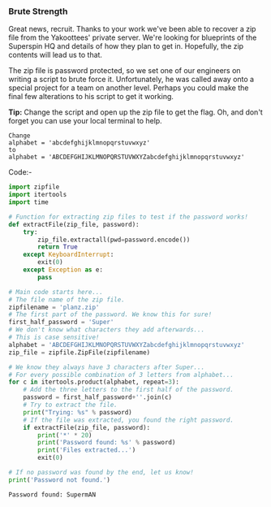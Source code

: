 ### Brute Strength

Great news, recruit. Thanks to your work we've been able to recover a zip file from the Yakoottees' private server. We're looking for blueprints of the Superspin HQ and details of how they plan to get in. Hopefully, the zip contents will lead us to that.

The zip file is password protected, so we set one of our engineers on writing a script to brute force it. Unfortunately, he was called away onto a special project for a team on another level. Perhaps you could make the final few alterations to his script to get it working.

**Tip:** Change the script and open up the zip file to get the flag. Oh, and don't forget you can use your local terminal to help.


```
Change 
alphabet = 'abcdefghijklmnopqrstuvwxyz'
to 
alphabet = 'ABCDEFGHIJKLMNOPQRSTUVWXYZabcdefghijklmnopqrstuvwxyz'
```


Code:-
```python
import zipfile
import itertools
import time

# Function for extracting zip files to test if the password works!
def extractFile(zip_file, password):
    try:
        zip_file.extractall(pwd=password.encode())
        return True
    except KeyboardInterrupt:
        exit(0)
    except Exception as e:
        pass

# Main code starts here...
# The file name of the zip file.
zipfilename = 'planz.zip'
# The first part of the password. We know this for sure!
first_half_password = 'Super'
# We don't know what characters they add afterwards...
# This is case sensitive!
alphabet = 'ABCDEFGHIJKLMNOPQRSTUVWXYZabcdefghijklmnopqrstuvwxyz'
zip_file = zipfile.ZipFile(zipfilename)

# We know they always have 3 characters after Super...
# For every possible combination of 3 letters from alphabet...
for c in itertools.product(alphabet, repeat=3):
    # Add the three letters to the first half of the password.
    password = first_half_password+''.join(c)
    # Try to extract the file.
    print("Trying: %s" % password)
    # If the file was extracted, you found the right password.
    if extractFile(zip_file, password):
        print('*' * 20)
        print('Password found: %s' % password)
        print('Files extracted...')
        exit(0)

# If no password was found by the end, let us know!
print('Password not found.')
```

```
Password found: SupermAN
```